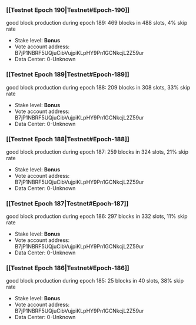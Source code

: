 ### [[Testnet Epoch 190|Testnet#Epoch-190]]
good block production during epoch 189: 469 blocks in 488 slots, 4% skip rate
* Stake level: **Bonus** 
* Vote account address: B7jP1NBRF5UQjuCibVujpiKLpHY9Pn1GCNkcjL2Z59ur
* Data Center: 0-Unknown
### [[Testnet Epoch 189|Testnet#Epoch-189]]
good block production during epoch 188: 209 blocks in 308 slots, 33% skip rate
* Stake level: **Bonus** 
* Vote account address: B7jP1NBRF5UQjuCibVujpiKLpHY9Pn1GCNkcjL2Z59ur
* Data Center: 0-Unknown
### [[Testnet Epoch 188|Testnet#Epoch-188]]
good block production during epoch 187: 259 blocks in 324 slots, 21% skip rate
* Stake level: **Bonus** 
* Vote account address: B7jP1NBRF5UQjuCibVujpiKLpHY9Pn1GCNkcjL2Z59ur
* Data Center: 0-Unknown
### [[Testnet Epoch 187|Testnet#Epoch-187]]
good block production during epoch 186: 297 blocks in 332 slots, 11% skip rate
* Stake level: **Bonus** 
* Vote account address: B7jP1NBRF5UQjuCibVujpiKLpHY9Pn1GCNkcjL2Z59ur
* Data Center: 0-Unknown
### [[Testnet Epoch 186|Testnet#Epoch-186]]
good block production during epoch 185: 25 blocks in 40 slots, 38% skip rate
* Stake level: **Bonus** 
* Vote account address: B7jP1NBRF5UQjuCibVujpiKLpHY9Pn1GCNkcjL2Z59ur
* Data Center: 0-Unknown